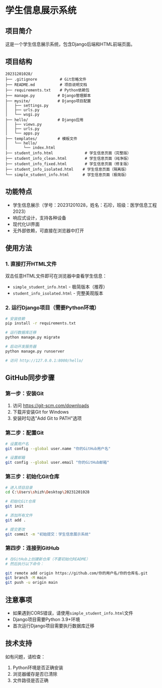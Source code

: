# 学生信息展示系统

## 项目简介
这是一个学生信息展示系统，包含Django后端和HTML前端页面。

## 项目结构
```
20231201028/
├── .gitignore          # Git忽略文件
├── README.md           # 项目说明文档
├── requirements.txt    # Python依赖包
├── manage.py          # Django管理脚本
├── mysite/            # Django项目配置
│   ├── settings.py
│   ├── urls.py
│   └── wsgi.py
├── hello/             # Django应用
│   ├── views.py
│   ├── urls.py
│   └── apps.py
├── templates/         # 模板文件
│   └── hello/
│       └── index.html
├── student_info.html              # 学生信息页面（完整版）
├── student_info_clean.html        # 学生信息页面（纯净版）
├── student_info_fixed.html        # 学生信息页面（修复版）
├── student_info_isolated.html    # 学生信息页面（隔离版）
└── simple_student_info.html      # 学生信息页面（极简版）
```

## 功能特点
- 学生信息展示（学号：20231201028，姓名：石珍，班级：医学信息工程2023）
- 响应式设计，支持各种设备
- 现代化UI界面
- 无外部依赖，可直接在浏览器中打开

## 使用方法

### 1. 直接打开HTML文件
双击任意HTML文件即可在浏览器中查看学生信息：
- `simple_student_info.html` - 极简版本（推荐）
- `student_info_isolated.html` - 完整美观版本

### 2. 运行Django项目（需要Python环境）
```bash
# 安装依赖
pip install -r requirements.txt

# 运行数据库迁移
python manage.py migrate

# 启动开发服务器
python manage.py runserver

# 访问 http://127.0.0.1:8000/hello/
```

## GitHub同步步骤

### 第一步：安装Git
1. 访问 https://git-scm.com/downloads
2. 下载并安装Git for Windows
3. 安装时勾选"Add Git to PATH"选项

### 第二步：配置Git
```bash
# 设置用户名
git config --global user.name "你的GitHub用户名"

# 设置邮箱
git config --global user.email "你的GitHub邮箱"
```

### 第三步：初始化Git仓库
```bash
# 进入项目目录
cd C:\Users\shizh\Desktop\20231201028

# 初始化Git仓库
git init

# 添加所有文件
git add .

# 提交更改
git commit -m "初始提交：学生信息展示系统"
```

### 第四步：连接到GitHub
```bash
# 在GitHub上创建新仓库（不要初始化README）
# 然后执行以下命令：

git remote add origin https://github.com/你的用户名/你的仓库名.git
git branch -M main
git push -u origin main
```

## 注意事项
- 如果遇到CORS错误，请使用`simple_student_info.html`文件
- Django项目需要Python 3.9+环境
- 首次运行Django项目需要执行数据库迁移

## 技术支持
如有问题，请检查：
1. Python环境是否正确安装
2. 浏览器缓存是否已清除
3. 文件路径是否正确